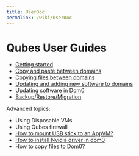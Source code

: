 ```yaml
---
title: UserDoc
permalink: /wiki/UserDoc
---
```


Qubes User Guides
=================

-   [Getting started](/wiki/GettingStarted)
-   [Copy and paste between domains](/wiki/CopyPaste)
-   [Copying files between domains](/wiki/CopyingFiles)
-   [Updating and adding new software to domains](/wiki/SoftwareUpdateVM)
-   [Updating software in Dom0](/wiki/SoftwareUpdateDom0)
-   [Backup/Restore/Migration](/wiki/BackupRestore)

Advanced topics:

-   Using Disposable VMs
-   Using Qubes firewall
-   [How to mount USB stick to an AppVM?](/wiki/StickMounting)
-   [How to install Nvidia driver in dom0](/wiki/InstallNvidiaDriver)
-   [How to copy files to Dom0?](/wiki/CopyToDomZero)


